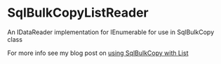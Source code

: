 SqlBulkCopyListReader
==================

An IDataReader implementation for IEnumerable<T> for use in SqlBulkCopy class

For more info see my blog post on [using SqlBulkCopy with List<T>](http:\\www.wimpool.nl\blog\DotNet\using-sqlbulkcopy-with-list-t)
